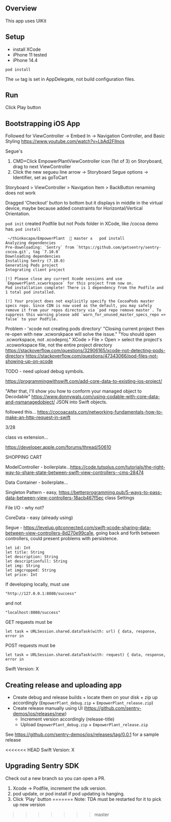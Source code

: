 ## Overview
This app uses UIKit

## Setup
- install XCode
- iPhone 11 tested
- iPhone 14.4

`pod install`

The `se` tag is set in AppDelegate, not build configuration files.

## Run
Click Play button

## Bootstrapping iOS App
Followed for ViewController -> Embed In -> Navigation Controller, and Basic Styling
https://www.youtube.com/watch?v=LbAd2FIlnos

Segue's
1. CMD+Click EmpowerPlantViewController icon (1st of 3) on Storyboard, drag to next ViewController
2. Click the new segueu line arrow -> Storyboard Segue options -> Identifier, set as goToCart


Storyboard > ViewController > Navigation Item > BackButton renaming does not work


Dragged 'Checkout' button to bottom but it displays in middle in the virtual device, maybe because added constraints for Horizontal/Vertical Orientation.


`pod init` created Podfile but not Pods folder in XCode, like /cocoa demo has.
`pod install`
```
 ~/thinkocapo/EmpowerPlant   master ±   pod install
Analyzing dependencies
Pre-downloading: `Sentry` from `https://github.com/getsentry/sentry-cocoa.git`, tag `7.10.0`
Downloading dependencies
Installing Sentry (7.10.0)
Generating Pods project
Integrating client project

[!] Please close any current Xcode sessions and use `EmpowerPlant.xcworkspace` for this project from now on.
Pod installation complete! There is 1 dependency from the Podfile and 1 total pod installed.

[!] Your project does not explicitly specify the CocoaPods master specs repo. Since CDN is now used as the default, you may safely remove it from your repos directory via `pod repo remove master`. To suppress this warning please add `warn_for_unused_master_specs_repo => false` to your Podfile.
```

Problem - 'xcode not creating pods directory'
"Closing current project then re-open with new .xcworskpace will solve the issue."
"You should open .xcworkspace, not .xcodeproj."
XCode > File > Open > select the project's .xcoworkspace file, not the entire project directory
https://stackoverflow.com/questions/32906165/xcode-not-detecting-pods-directory
https://stackoverflow.com/questions/47343066/pod-files-not-showing-up-on-xcode

TODO - need upload debug symbols.

https://programmingwithswift.com/add-core-data-to-existing-ios-project/



"After that, I'll show you how to conform your managed object to Decodable"
https://www.donnywals.com/using-codable-with-core-data-and-nsmanagedobject/
JSON into Swift objects.

followed this...
https://cocoacasts.com/networking-fundamentals-how-to-make-an-http-request-in-swift

3/28

class vs extension...

https://developer.apple.com/forums/thread/50610



SHOPPING CART

ModelController - boilerplate...https://code.tutsplus.com/tutorials/the-right-way-to-share-state-between-swift-view-controllers--cms-28474

Data Container - boilerplate...

Singleton Pattern - easy, https://betterprogramming.pub/5-ways-to-pass-data-between-view-controllers-18acb467f5ec class Settings

File I/O - why not?

CoreData - easy (already using)

Segue - https://levelup.gitconnected.com/swift-xcode-sharing-data-between-view-controllers-8d270e99ca1e, going back and forth between controllers, could present problems with persistence.


```
let id: Int
let title: String
let description: String
let descriptionfull: String
let img: String
let imgcropped: String
let price: Int
```

If developing locally, must use
```
"http://127.0.0.1:8080/success"
```
and not
```
"localhost:8080/success"
```


GET requests must be
```
let task = URLSession.shared.dataTask(with: url) { data, response, error in
```
POST requests must be
```
let task = URLSession.shared.dataTask(with: request) { data, response, error in
```

Swift Version: X

## Creating release and uploading app

- Create debug and release builds + locate them on your disk + zip up accordingly (`EmpowerPlant_debug.zip` + `EmpowerPlant_release.zip`)
- Create release manually using UI (https://github.com/sentry-demos/ios/releases/new)
    - Increment version accordingly (release-title)
    - Upload `EmpowerPlant_debug.zip` + `EmpowerPlant_release.zip`

See https://github.com/sentry-demos/ios/releases/tag/0.0.1 for a sample release

<<<<<<< HEAD
Swift Version: X

## Upgrading Sentry SDK
Check out a new branch so you can open a PR.

1. Xcode -> Podfile, increment the sdk version.
2. pod update, or pod install if pod updating is hanging.
3. Click 'Play' button
=======
Note: TDA must be restarted for it to pick up new version
>>>>>>> master
